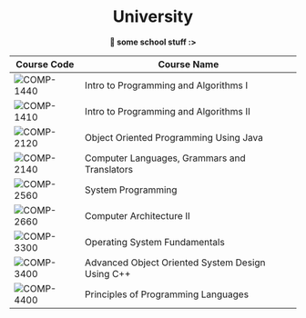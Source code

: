 <div align="center">
<h1>University</h1>
<b>🏫 some school stuff :></b>
 

| Course Code | Course Name |
| ----------- | ----------- |
| ![COMP-1440](https://github.com/AnthonyN3/school/tree/master/COMP-1440) | Intro to Programming and Algorithms I |
| ![COMP-1410](https://github.com/AnthonyN3/school/tree/master/COMP-1410) | Intro to Programming and Algorithms II |
| ![COMP-2120](https://github.com/AnthonyN3/school/tree/master/COMP-2120) | Object Oriented Programming Using Java |
| ![COMP-2140](https://github.com/AnthonyN3/school/tree/master/COMP-2140) | Computer Languages, Grammars and Translators 
| ![COMP-2560](https://github.com/AnthonyN3/school/tree/master/COMP-2560) | System Programming |
| ![COMP-2660](https://github.com/AnthonyN3/school/tree/master/COMP-2660) | Computer Architecture II |
| ![COMP-3300](https://github.com/AnthonyN3/school/tree/master/COMP-3300) | Operating System Fundamentals |
| ![COMP-3400](https://github.com/AnthonyN3/school/tree/master/COMP-3400) | Advanced Object Oriented System Design Using C++ |
| ![COMP-4400](https://github.com/AnthonyN3/school/tree/master/COMP-4400) | Principles of Programming Languages |

</div>
